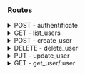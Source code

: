 ### Routes

<details>
  <summary>POST - authentificate</summary>

```ts
input {
    firm_name: string,
    password:  string,
}
output {
    token: string
}
```

The returned token should be stored on [localStorage](https://developer.mozilla.org/en-US/docs/Web/API/Window/localStorage)
And should be send on every next request to api with the `Authorization: Bearer ${token}` header
</details>

<details>
  <summary>GET - list_users</summary>

```ts
output [ firm_name: string ]
```
</details>

<details>
  <summary>POST - create_user</summary>

```ts
input {
    firm_name:    string,
    first_name:   string,
    last_name:    string,
    email:        string,
    phone_number: string,
    password: string,
    is_admin: boolean,
}
```
</details>

<details>
  <summary>DELETE - delete_user</summary>

```ts
input {
    firm_name: string,
}
```
</details>

<details>
  <summary>PUT - update_user</summary>

```ts
input {
    firm_name:    string,
    first_name:   string | undefined,
    last_name:    string | undefined,
    email:        string | undefined,
    phone_number: string | undefined,
    password:     string | undefined,
    has_mail:  boolean | undefined,
    is_admin: boolean | undefined,
}
```
</details>

<details>
  <summary>GET - get_user/:user</summary>

```ts
output {
    first_name:   string,
    last_name:    string,
    email:        string,
    phone_number: string,
    last_received_mail: string, // Timestamp
    last_picked_up:     string, // Timestamp
    has_mail: boolean,
    is_admin: boolean,
}
```
</details>
